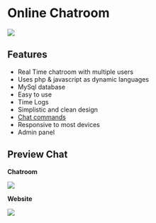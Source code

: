 # Online Chatroom

![](https://i.imgur.com/yp02JM4.jpg)

## Features

- Real Time chatroom with multiple users
- Uses php & javascript as dynamic languages
- MySql database
- Easy to use 
- Time Logs
- Simplistic and clean design
- [Chat commands](https://i.imgur.com/ZgmWroA.jpg)
- Responsive to most devices
- Admin panel

## Preview Chat

**Chatroom**

![](https://i.imgur.com/ONl8u9h.jpg)

**Website**

![](https://i.imgur.com/dak5IdB.jpg)
